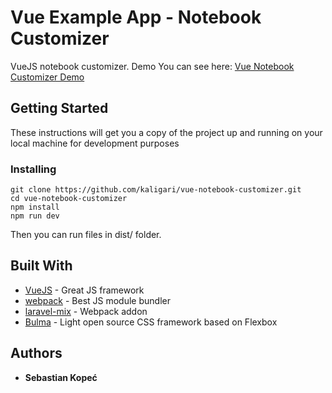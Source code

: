 # Vue Example App - Notebook Customizer

VueJS notebook customizer. Demo You can see here: [Vue Notebook Customizer Demo](http://kaligari.ki.usermd.net/vue-notebook-customizer/)

## Getting Started

These instructions will get you a copy of the project up and running on your local machine for development purposes

### Installing

```
git clone https://github.com/kaligari/vue-notebook-customizer.git
cd vue-notebook-customizer
npm install
npm run dev
```

Then you can run files in dist/ folder.

## Built With

* [VueJS](https://vuejs.org/) - Great JS framework
* [webpack](https://webpack.js.org/) - Best JS module bundler
* [laravel-mix](https://github.com/JeffreyWay/laravel-mix) - Webpack addon
* [Bulma](https://bulma.io) - Light open source CSS framework based on Flexbox

## Authors

* **Sebastian Kopeć**
